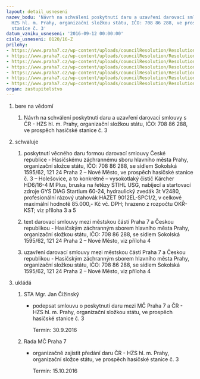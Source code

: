 ```yaml
---
layout: detail_usneseni
nazev_bodu: 'Návrh na schválení poskytnutí daru a uzavření darovací smlouvy s ČR -
  HZS hl. m. Prahy, organizační složkou státu, IČO: 708 86 288, ve prospěch hasičské
  stanice č. 3'
datum_vzniku_usneseni: '2016-09-12 00:00:00'
cislo_usneseni: 0120/16-Z
prilohy:
- https://www.praha7.cz/wp-content/uploads/councilResolution/Resolutions/27460/export/Priloha1DuvodovazpravaHZS~103580.docx
- https://www.praha7.cz/wp-content/uploads/councilResolution/Resolutions/27460/export/HZSUsneseniRMC~103579.pdf
- https://www.praha7.cz/wp-content/uploads/councilResolution/Resolutions/27460/export/Priloha2ZadostHZS~103578.pdf
- https://www.praha7.cz/wp-content/uploads/councilResolution/Resolutions/27460/export/Priloha3darovaci_smlouva_hzs~103577.doc
- https://www.praha7.cz/wp-content/uploads/councilResolution/Resolutions/27460/export/zapisBR2016~103576.pdf
- https://www.praha7.cz/wp-content/uploads/councilResolution/Resolutions/27460/export/usneseni~103575.pdf
- https://www.praha7.cz/wp-content/uploads/councilResolution/Resolutions/27460/export/export~301593.pdf
organ: zastupitelstvo
---
```

<OL class=urzList_view id=urzList>
<LI class=urzClass1><SPAN name="1">bere na vědomí</SPAN> 
<OL class=urzOlClass>
<LI class=urzClass2 style="TEXT-ALIGN: left"><SPAN>
<P>Návrh na schválení poskytnutí daru a uzavření darovací smlouvy s ČR - HZS hl. m. Prahy, organizační složkou státu, IČO: 708 86 288, ve prospěch hasičské stanice č. 3</P></SPAN></LI></OL></LI>
<LI class=urzClass1><SPAN name="24">schvaluje</SPAN> 
<OL class=urzOlClass>
<LI class=urzClass2 style="TEXT-ALIGN: left"><SPAN>
<P>poskytnutí věcného daru formou darovací smlouvy České republice&nbsp;- Hasičskému záchrannému sboru hlavního města Prahy, organizační složce státu, IČO: 708 86 288, se sídlem Sokolská 1595/62, 121 24 Praha 2 – Nové Město, ve prospěch hasičské stanice č. 3&nbsp;– Holešovice, a to konkrétně – vysokotlaký čistič Kärcher HD6/16-4 M Plus, bruska na řetězy STIHL USG, nabíjecí a startovací zdroje GYS DIAG Startium 60-24, hydraulický zvedák 3t V2480, profesionální rázový utahovák HAZET 9012EL-SPC1/2, v celkové maximální&nbsp;hodnotě 85.000,- Kč vč. DPH; hrazeno z rozpočtu OKŘ-KST; viz příloha 3 a 5</P></SPAN></LI>
<LI class=urzClass2 style="TEXT-ALIGN: left"><SPAN>
<P>text darovací smlouvy mezi městskou částí Praha 7 a Českou republikou&nbsp;- Hasičským záchranným sborem hlavního města Prahy, organizační složkou státu, IČO: 708 86 288, se sídlem Sokolská 1595/62, 121 24 Praha 2 – Nové Město, viz příloha 4</P></SPAN></LI>
<LI class=urzClass2 style="TEXT-ALIGN: left"><SPAN>
<P>uzavření darovací smlouvy mezi městskou částí Praha 7 a Českou republikou&nbsp;- Hasičským záchranným sborem hlavního města Prahy, organizační složkou státu, IČO: 708 86 288, se sídlem Sokolská 1595/62, 121 24 Praha 2 – Nové Město, viz příloha 4</P></SPAN></LI></OL></LI>
<LI class=urzClass1 id=urzUkoly><SPAN name="1">ukládá</SPAN>
<OL class=urzOlClass>
<LI class=urzClass2><SPAN>
<P>STA Mgr. Jan Čižinský</P></SPAN>
<UL class=urzUlClass>
<LI class=urzClass3><SPAN>
<P>podepsat smlouvu o poskytnutí daru mezi MČ Praha 7 a ČR - HZS hl. m. Prahy, organizační složkou státu, ve prospěch hasičské stanice č. 3</P></SPAN><SPAN class=urzUkolTermin>Termín:&nbsp;30.9.2016</SPAN></LI></UL></LI>
<LI class=urzClass2><SPAN>
<P>Rada MČ Praha 7</P></SPAN>
<UL class=urzUlClass>
<LI class=urzClass3><SPAN>
<P>organizačně zajistit předání daru ČR - HZS hl. m. Prahy, organizační složce státu, ve prospěch hasičské stanice č. 3</P></SPAN><SPAN class=urzUkolTermin>Termín:&nbsp;15.10.2016</SPAN></LI></UL></LI></OL></LI></OL>